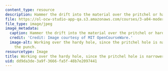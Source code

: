 ```yaml
---
content_type: resource
description: Hammer the drift into the material over the pritchel or hardy hole.
file: https://ol-ocw-studio-app-qa.s3.amazonaws.com/courses/3-a04-modern-blacksmithing-and-physical-metallurgy-fall-2008/dd9da3de3a9f3666fa5f48b7e2097441_060.jpg
file_type: image/jpeg
image_metadata:
  caption: Hammer the drift into the material over the pritchel or hardy hole.
  credit: 'Credit: Image courtesy of MIT OpenCourseWare.'
  image-alt: Working over the hardy hole, since the pritchel hole is narrower than
    the punch.
resourcetype: Image
title: Working over the hardy hole, since the pritchel hole is narrower than the punch
uid: dd9da3de-3a9f-3666-fa5f-48b7e2097441
---
```

